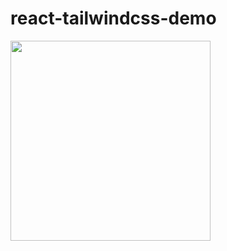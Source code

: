 # react-tailwindcss-demo

<img src="https://user-images.githubusercontent.com/29602038/119112003-368b8880-ba56-11eb-8ebd-2070455a1ec9.png" width="320" />
